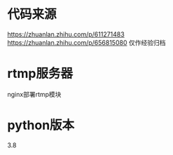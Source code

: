 # 代码来源
https://zhuanlan.zhihu.com/p/611271483<br>
https://zhuanlan.zhihu.com/p/656815080
仅作经验归档
# rtmp服务器
nginx部署rtmp模块
# python版本
3.8
